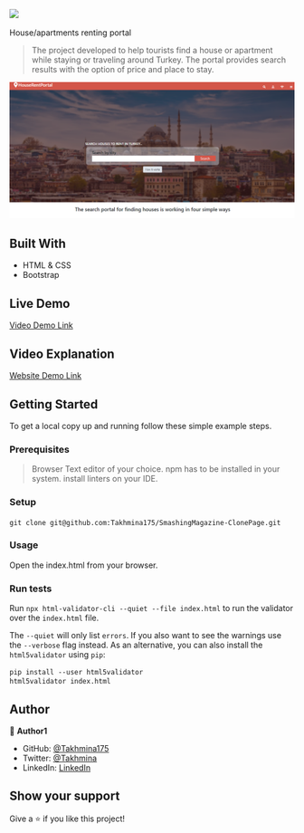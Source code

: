 ![](https://img.shields.io/badge/Microverse-blueviolet)

House/apartments renting portal

> The project developed to help tourists find a house or apartment while staying or traveling around Turkey. The portal provides search results with the option of price and place to stay. 

![screenshot](./images/screenshot.png)



## Built With

- HTML & CSS
- Bootstrap


## Live Demo

[Video Demo Link](https://www.loom.com/share/6da1b3fa37bb4595b8c9c1f4bd9cd6a2)

## Video Explanation

[Website Demo Link](https://takhmina175.github.io/Directory-of-Houses-To-Rent/.)


## Getting Started

To get a local copy up and running follow these simple example steps.

### Prerequisites
> Browser
> Text editor of your choice.
> npm has to be installed in your system.
> install linters on your IDE.

### Setup
 `git clone git@github.com:Takhmina175/SmashingMagazine-ClonePage.git`

### Usage
 Open the index.html from your browser.

### Run tests
Run `npx html-validator-cli --quiet --file index.html` to run the validator over the `index.html` file.

The `--quiet` will only list `errors`. If you also want to see the warnings use the `--verbose` flag instead.
As an alternative, you can also install the `html5validator` using `pip`:

```
pip install --user html5validator
html5validator index.html
```



## Author

👤 **Author1**

- GitHub: [@Takhmina175](https://github.com/Takhmina175)
- Twitter: [@Takhmina](https://twitter.com/Takhmin73630110)
- LinkedIn: [LinkedIn](https://www.linkedin.com/in/takhmina-makhkamova-7628136b/)


## Show your support

Give a ⭐️ if you like this project!

